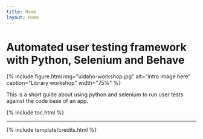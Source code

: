 ```yaml
---
title: Home
layout: Home
---
```


# Automated user testing framework with Python, Selenium and Behave

{% include figure.html img="uidaho-workshop.jpg" alt="intro image here" caption="Library workshop" width="75%" %}

This is a short guide about using python and selenium to run user tests against the code base of an app.

{% include toc.html %}

------

{% include template/credits.html %}

